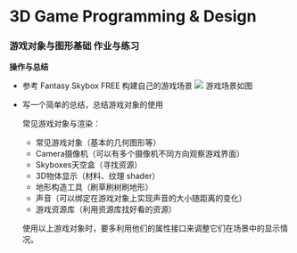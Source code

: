 # 3D Game Programming & Design #
### 游戏对象与图形基础 作业与练习 ###

**操作与总结**

- 参考 Fantasy Skybox FREE 构建自己的游戏场景
![](https://i.loli.net/2018/04/10/5accbb86ea51f.png)
游戏场景如图
- 写一个简单的总结，总结游戏对象的使用
	
	常见游戏对象与渲染：

	- 常见游戏对象（基本的几何图形等）
	- Camera摄像机（可以有多个摄像机不同方向观察游戏界面）
	- Skyboxes天空盒（寻找资源）
	- 3D物体显示（材料、纹理 shader）
	- 地形构造工具（刷草刷树刷地形）
	- 声音（可以绑定在游戏对象上实现声音的大小随距离的变化）
	- 游戏资源库（利用资源库找好看的资源）

	使用以上游戏对象时，要多利用他们的属性接口来调整它们在场景中的显示情况。

